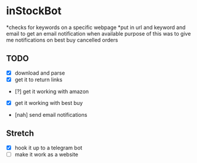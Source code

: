 # inStockBot
 *checks for keywords on a specific webpage
 *put in url and keyword and email to get an email notification when available
 purpose of this was to give me notifications on best buy cancelled orders
## TODO

* [x] download and parse
* [x] get it to return links
* [?] get it working with amazon
* [x] get it working with best buy
* [nah] send email notifications

## Stretch
* [x] hook it up to a telegram bot
* [ ] make it work as a website
